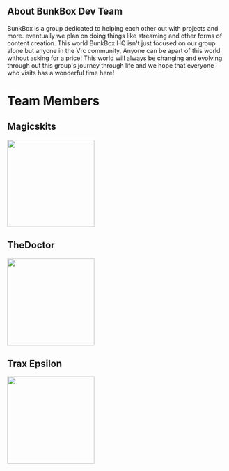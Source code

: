 ## About BunkBox Dev Team
BunkBox is a group dedicated to helping each other out with projects and more.  eventually we plan on doing things like  streaming and other forms of content  creation. This world BunkBox HQ isn't  just focused on our group alone but  anyone in the Vrc community, Anyone  can be apart of this world without asking  for a price!  This world will always be changing and evolving through out this group's journey through life and we hope that everyone  who visits has a wonderful time here!



# Team Members 
## Magicskits
<img src="https://bit.ly/3JjbYjJ" data-canonical-src="https://bit.ly/3JjbYjJ" width="200" height="200" />


## TheDoctor
<img src="https://user-images.githubusercontent.com/39390981/181996786-ad072234-da73-4c93-9e8f-cdf57967eddf.png" data-canonical-src="https://user-images.githubusercontent.com/39390981/181996769-0bb9a12e-1fcc-4bfc-871b-440bb0a045af.png" width="200" height="200" />


## Trax Epsilon
<img src="https://bit.ly/3P0VpKF" data-canonical-src="https://bit.ly/3P0VpKF" width="200" height="200" />
